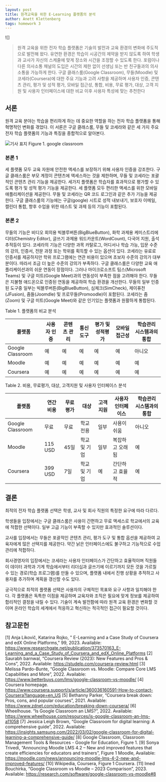 ```yaml
---
layout: post
title: 원격교육을 위한 E-Learning 플랫폼의 분석
author: Anett Klettenberg
tags: homework 3
---
```

 
 ![]

> 원격 교육을 위한 전자 학습 플랫폼은 기술의 발전과 교육 환경의 변화에 주도적으로 발전해 왔다. 유연한 환경은 학습이 시공간의 제약을 받지 않도록 하여 학생과 교사가 자신의 스케줄에 맞게 장소와 시간을 조정할 수 있도록 한다. 포럼이나 다른 의사소통 채널의 도입은 시간의 제한 없이 선생님 또는 반 친구들과의 의사소통을 가능하게 한다. 구글 클래스룸(Google Classroom), 무들(Moodle) 및 코세라(Coursera)에 대한 주요 기능과 고려 사항을 제공하며 사용자 인증, 콘텐츠 관리, 평가 및 성적 평가, 모바일 접근성, 통합, 비용, 무료 평가, 대상, 고객 지원 및 사용자 인터페이스에 대한 비교 이후 사용자 특성에 맞는 추천한다

## 서론
원격 교육 분야는 학습을 편리하게 하는 데 중요한 역할을 하는 전자 학습 플랫폼을 통해 혁명적인 변화를 겪었다. 이 서론은 구글 클래스룸, 무들 및 코세라와 같은 세 가지 주요 전자 학습 플랫폼의 기능과 특징을 종합적으로 알아본다.

![기사 표지](https://AnettKle.github.io/images/GCPicture.jpg)
Figure 1. google classroom

### 본론 1 
세 플랫폼 모두 교육 자원에 안전한 액세스를 보장하기 위해 사용자 인증을 강조한다.
구글 클래스룸은 부모 계정이 콘텐츠에 액세스하는 것을 제한하며, 무들 및 코세라는 포괄적인 콘텐츠 관리 기능을 제공한다. 세가지 플랫폼은 학습자를 효과적으로 평가할 수 있도록 평가 및 성적 평가 기능을 제공한다. 세 플랫폼 모두 편리한 액세스를 위한 모바일 애플리케이션을 제공한다. 무들 및 코세라는 QR 코드 로그인과 같은 추가 기능을 제공한다. 구글 클래스룸의 기능에는 구글(google) 시트로 성적 내보내기, 보호자 이메일, 캘린더 통합, 향후 수업을 위한 테스트 및 과제 등의 기능이 포함된다.
### 본론 2
무들의 기능은 비디오 회의용 빅블루버튼(BigBlueButton), 화학 과제용 케미스트리에디터(Chemistry Editor), 글쓰기 과제용 워드카운트(WordCount), 다국어 지원, 출석 추적등이 있다. 코세라의 기능은 다양한 과목 카탈로그, 어디서나 학습 가능, 입문 수준의 강의, 인증서, 전문 과정 또는 학위를 획득할 수 있는 옵션이 있다. 코세라는 유료로 인증서를 제공하지만 학위 프로그램에는 연관 비용이 있으며 초보자 수준의 강의가 대부분이다. 따라서 조금 더 높은 수준의 강의가 부족하다. 구글 클래스룸은 다양한 교육 애플리케이션과의 쉬운 연동이 장점이다. 그러나 마이크로소프트 팀스(Microsoft Teams) 및 구글 미트(Google Meet)과의 연동성이 부족한 점을 고려해야 한다. 무들은 지불형 애드온으로 인증된 연동을 제공하여 학습 환경을 개선한다. 무들의 일부 인증된 도구중 일부는 빅블루버튼(BigBlueButton), 심체크(SimCheck), 제이퓨전(JFusion), 줌들(Joomdle) 및 프로무들(Promoodle)이 포함된다. 코세라는 줌(Zoom) 및 구글 미트(Google Meet)와 같은 인기있는 플랫폼과 원활하게 통합된다.

Table 1. 플랫폼의 비교 분석

|     플랫폼              |     사용자 인증    |     콘텐츠 관리    |     통신도구    |     평가 및 성적평가    |     모바일 접근성    |     학습관리 시스템과의 통합    |
|-------------------------|--------------------|--------------------|-----------------|-------------------------|----------------------|---------------------------------|
|     Google Classroom    |     예             |     예             |     예          |     예                  |     예               |     아니오                      |
|     Moodle              |     예             |     예             |     예          |     예                  |     예               |     예                          |
|     Coursera            |     예             |     예             |     예          |     예                  |     예               |     예                          |

Table 2. 비용, 무료평가, 대상, 고객지원 및 사용자 인터페이스 분석

|     플랫폼              |     연간 비용    |     무료 평가    |     대상            |     고객지원    |     사용자 인터페이스    |     학습관리 시스템과의 통합    |
|-------------------------|------------------|------------------|---------------------|-----------------|--------------------------|---------------------------------|
|     Google Classroom    |     무료         |     무료         |     학교 전용       |     일부        |     사용이 쉬움          |     아니오                      |
|     Moodle              |     115 USD      |     45일         |     학교 및 기업    |     일부        |     복잡하고 오래됨      |     예                          |
|     Coursera            |     399 USD      |     7일          |     학교 및 기업    |     예          |     간단하고 효율적      |     예                          |



## 결론
최적의 전자 학습 플랫폼 선택은 학생, 교사 및 회사 직원의 특정한 요구에 따라 다르다.

학생들을 입장에서는 구글 클래스룸은 사용이 간편하고 무료 액세스로 학교에서의 교육에 적합한 선택이다. 일부 고급 기능이 부족할 수 있지만 효과적인 솔루션이다.

교사를 입장에서는 무들은 포괄적인 콘텐츠 관리, 평가 도구 및 통합 옵션을 제공하여 교육자에게 많은 선택지를 제공한다. 약간 낡은 인터페이스에도 불구하고 기능적으로 수업 관리에 적합하다.

회사경영자의 입장에서는 코세라는 사용자 인터페이스가 간단하고 효율적이며 직원들이 데이터 과학과 기계 학습에서부터 리더십과 글쓰기에 이르기까지 모든 것을 가르칠 수 있는 경로(학습 프로그램)를 만들 수 있으며, 플랫폼 내에서 진행 상황을 추적하고 사용자를 추가하며 계획을 갱신할 수도 있다.

궁극적으로 최적의 플랫폼 선택은 사용자의 구체적인 목표와 요구 사항과 일치해야 한다. 각 플랫폼은 독특한 이점을 제공하며 교육자와 조직은 필요에 맞게 정보를 제공하여 합리적인 결정을 내릴 수 있다. 기술이 계속 발전함에 따라 원격 교육 환경은 변화할 것이며 온라인 학습의 세계에서 적응하고 혁신하는 적극적인 접근이 필요할 것이다.


## 참고문헌
[1] Anja Likovič, Katarina Rojko, " E-Learning and a Case Study of Coursera and edX Online Platforms," 99, 2023. Available: https://www.researchgate.net/publication/373570163_E-Learning_and_a_Case_Study_of_Coursera_and_edX_Online_Platforms
[2] Saurabh barnwal, “Coursera Review (2023): New Features and Pros & Cons”, 2022. Available: https://studelp.com/coursera-review.html
[3] Melissa Pardo-Bunte, “Google Classroom vs. Moodle: Compare Core LMS Capabilities and More”, 2022. Available: https://www.betterbuys.com/lms/google-classroom-vs-moodle/
[4] Coursera homepage. https://www.coursera.support/s/article/360036160591-How-to-contact-Coursera?language=en_US
[5] Bethanny Parker, “Coursera break down: Pros, cons, and popular courses”, 2021.  Available:  https://www.zdnet.com/education/breaking-down-coursera/
[6] Wheelhouse. “Is Google Classroom an LMS?”, 2022. Available: https://www.wheelhouse.com/resources/is-google-classroom-an-lms-a11058
[7] Jessica Leigh Brown, “Google Classroom for digital learning: A comprehensive guide”, 2022. Available: https://insights.samsung.com/2022/03/02/google-classroom-for-digital-learning-a-comprehensive-guide/
[8] Google Classroom, Classroom Management Tools & Resources - Google for Education, Figure 1.
[9] Sonya Trivedi, “Announcing Moodle LMS 4.2 – New and improved features that create efficiencies for educators and trainers”, Figure 1 Moodle, Available: https://moodle.com/news/announcing-moodle-lms-4-2-new-and-improved-features/
[10] Wikipedia, Coursera, Figure 1 Coursera.
[11] Imed Bouchirka, “Google Classroom vs Moodle – 2023 Comparison”, 2023. Available: https://research.com/software/google-classroom-vs-moodle#8
